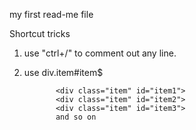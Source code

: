 my first read-me file

Shortcut tricks

1. use "ctrl+/" to comment out any line.

2. use div.item#item$

              <div class="item" id="item1">
              <div class="item" id="item2">
              <div class="item" id="item3">
              and so on